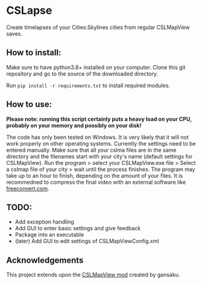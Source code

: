 # CSLapse
Create timelapses of your Cities:Skylines cities from regular CSLMapView saves.

## How to install:
Make sure to have python3.8+ installed on your computer.
Clone this git repository and go to the source of the downloaded directory.

Run ```pip install -r requirements.txt``` to install required modules.

## How to use:
**Please note: running this script certainly puts a heavy load on your CPU, probably on your memory and possibly on your disk!**

The code has only been tested on Windows. It is very likely that it will not work properly on other operating systems. Currently the settings need to be entered manually.
Make sure that all your cslma files are in the same directory and the filenames start with your city's name (default settings for CSLMapView).
Run the program > select your CSLMapView.exe file > Select a cslmap file of your city > wait until the process finishes. The program may take up to an hour to finish, depending on the amount of your files.
It is recommedned to compress the final video with an external software like [freeconvert.com](https://www.freeconvert.com/video-compressor).

## TODO:
* Add exception handling
* Add GUI to enter basic settings and give feedback
* Package into an executable
* (later) Add GUI to edit settings of CSLMapViewConfig.xml

## Acknowledgements
This project extends upon the [CSLMapView mod](https://steamcommunity.com/sharedfiles/filedetails/?id=845665815) created by gansaku.